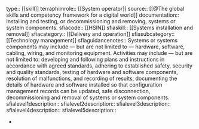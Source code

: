 type:: [[skill]]
terraphimrole:: [[System operator]]
source:: [[@The global skills and competency framework for a digital world]]
documentation:: Installing and testing, or decommissioning and removing, systems or system components.
sfiacode:: [[HSIN]]
sfiaskill:: [[Systems installation and removal]]
sfiacategory:: [[Delivery and operation]]
sfiasubcategory:: [[Technology management]]
sfiaguidancenotes:: Systems or systems components may include — but are not limited to — hardware, software, cabling, wiring, and monitoring equipment. Activities may include — but are not limited to: developing and following plans and instructions in accordance with agreed standards, adhering to established safety, security and quality standards, testing of hardware and software components, resolution of malfunctions, and recording of results, documenting the details of hardware and software installed so that configuration management records can be updated, safe disconnection, decommissioning and removal of systems or system components.
sfialevel1description::
sfialevel2description::
sfialevel3description::
sfialevel4description::
sfialevel5description::

-